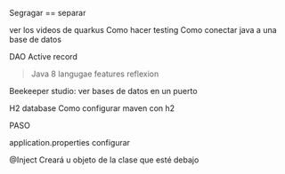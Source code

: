 Segragar == separar

ver los videos de quarkus
Como hacer testing
Como conectar java a una base de datos

DAO Active record

> Java 8 langugae features reflexion

Beekeeper studio: ver bases de datos en un puerto

H2 database
Como configurar maven con h2


PASO

application.properties configurar	

@Inject
Creará u objeto de la clase que esté debajo
